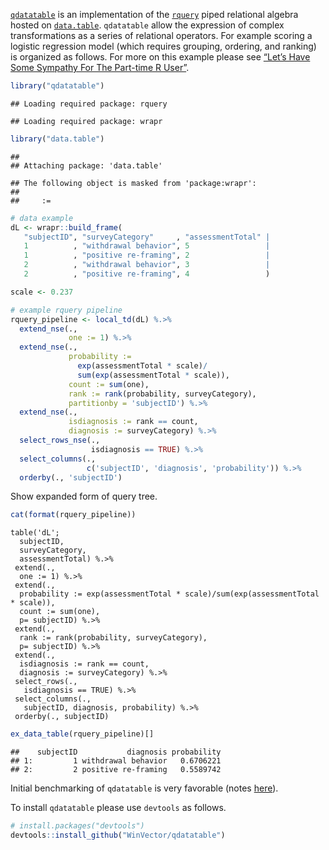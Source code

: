 
<!-- README.md is generated from README.Rmd. Please edit that file -->

[`qdatatable`](https://github.com/WinVector/qdatatable) is an
implementation of the [`rquery`](https://github.com/WinVector/rquery)
piped relational algebra hosted on
[`data.table`](http://r-datatable.com). `qdatatable` allow the
expression of complex transformations as a series of relational
operators. For example scoring a logistic regression model (which
requires grouping, ordering, and ranking) is organized as follows. For
more on this example please see [“Let’s Have Some Sympathy For The
Part-time R
User”](http://www.win-vector.com/blog/2017/08/lets-have-some-sympathy-for-the-part-time-r-user/).

``` r
library("qdatatable")
```

    ## Loading required package: rquery

    ## Loading required package: wrapr

``` r
library("data.table")
```

    ## 
    ## Attaching package: 'data.table'

    ## The following object is masked from 'package:wrapr':
    ## 
    ##     :=

``` r
# data example
dL <- wrapr::build_frame(
   "subjectID", "surveyCategory"     , "assessmentTotal" |
   1          , "withdrawal behavior", 5                 |
   1          , "positive re-framing", 2                 |
   2          , "withdrawal behavior", 3                 |
   2          , "positive re-framing", 4                 )
```

``` r
scale <- 0.237

# example rquery pipeline
rquery_pipeline <- local_td(dL) %.>%
  extend_nse(.,
             one := 1) %.>%
  extend_nse(.,
             probability :=
               exp(assessmentTotal * scale)/
               sum(exp(assessmentTotal * scale)),
             count := sum(one),
             rank := rank(probability, surveyCategory),
             partitionby = 'subjectID') %.>%
  extend_nse(.,
             isdiagnosis := rank == count,
             diagnosis := surveyCategory) %.>%
  select_rows_nse(., 
                  isdiagnosis == TRUE) %.>%
  select_columns(., 
                 c('subjectID', 'diagnosis', 'probability')) %.>%
  orderby(., 'subjectID')
```

Show expanded form of query tree.

``` r
cat(format(rquery_pipeline))
```

    table('dL'; 
      subjectID,
      surveyCategory,
      assessmentTotal) %.>%
     extend(.,
      one := 1) %.>%
     extend(.,
      probability := exp(assessmentTotal * scale)/sum(exp(assessmentTotal * scale)),
      count := sum(one),
      p= subjectID) %.>%
     extend(.,
      rank := rank(probability, surveyCategory),
      p= subjectID) %.>%
     extend(.,
      isdiagnosis := rank == count,
      diagnosis := surveyCategory) %.>%
     select_rows(.,
       isdiagnosis == TRUE) %.>%
     select_columns(.,
       subjectID, diagnosis, probability) %.>%
     orderby(., subjectID)

``` r
ex_data_table(rquery_pipeline)[]
```

    ##    subjectID           diagnosis probability
    ## 1:         1 withdrawal behavior   0.6706221
    ## 2:         2 positive re-framing   0.5589742

Initial benchmarking of `qdatatable` is very favorable (notes
[here](https://github.com/WinVector/rquery/blob/master/extras/data_table.md)).

To install `qdatatable` please use `devtools` as follows.

``` r
# install.packages("devtools")
devtools::install_github("WinVector/qdatatable")
```
